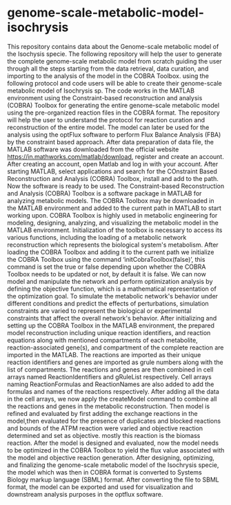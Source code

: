# genome-scale-metabolic-model-isochrysis
This repository contains data about the Genome-scale metabolic model of the Isochysis specie. The following repository will help the user to generate the complete genome-scale metabolic model from scratch guiding the user through all the steps starting from the data retrieval, data curation, and importing to the analysis of the model in the COBRA Toolbox.
using the following protocol and code users will be able to create their genome-scale metabolic model of Isochrysis sp. The code works in the MATLAB environment using the Constraint-based reconstruction and analysis (COBRA) Toolbox for generating the entire genome-scale metabolic model using the pre-organized reaction files in the COBRA format. The repository will help the user to understand the protocol for reaction curation and reconstruction of the entire model. The model can later be used for the analysis using the optFlux software to perform Flux Balance Analysis (FBA) by the constraint based approach.
After data preparation of data file, the MATLAB software was downloaded from the official website https://in.mathworks.com/matlab/download, register and create an account. After creating an account, open Matlab and log in with your account. After starting MATLAB, select applications and search for the COnstraint Based Reconstruction and Analysis (COBRA) Toolbox, install and add to the path. Now the software is ready to be used.
The Constraint-based Reconstruction and Analysis (COBRA) Toolbox is a software package in MATLAB for analyzing metabolic models. The COBRA Toolbox may be downloaded in the MATLAB environment and added to the current path in MATLAB to start working upon. COBRA Toolbox is highly used in metabolic engineering for modeling, designing, analyzing, and visualizing the metabolic model in the MATLAB environment. Initialization of the toolbox is necessary to access its various functions, including the loading of a metabolic network reconstruction which represents the biological system's metabolism. After loading the COBRA Toolbox and adding it to the current path we initialize the COBRA Toolbox using the command ‘initCobraToolbox(false)’, this command is set the true or false depending upon whether the COBRA Toolbox needs to be updated or not, by default it is false. We can now model and manipulate the network and perform optimization analysis by defining the objective function, which is a mathematical representation of the optimization goal. To simulate the metabolic network's behavior under different conditions and predict the effects of perturbations, simulation constraints are varied to represent the biological or experimental constraints that affect the overall network's behavior.
After initializing and setting up the COBRA Toolbox in the MATLAB environment, the prepared model reconstruction including unique reaction identifiers, and reaction equations along with mentioned compartments of each metabolite, reaction-associated gene(s), and compartment of the complete reaction are imported in the MATLAB. 
The reactions are imported as their unique reaction identifiers and genes are imported as grule numbers along with the list of compartments.
The reactions and genes are then combined in cell arrays named ReactionIdentifiers and gRuleList respectively. Cell arrays naming ReactionFormulas and ReactionNames are also added to add the formulas and names of the reactions respectively.
After adding all the data in the cell arrays, we now apply the createModel command to combine all the reactions and genes in the metabolic reconstruction. 
Then model is refined and evaluated by first adding the exchange reactions in the model,then evaluated for the presence of duplicates and blocked reactions and bounds of the ATPM reaction were varied and objective reaction determined and set as objective. mostly this reaction is the biomass reaction.
After the model is designed and evaluated, now the model needs to be optimized in the COBRA Toolbox to yield the flux value associated with the model and objective reaction generation. After designing, optimizing, and finalizing the genome-scale metabolic model of the Isochrysis specie, the model which was then in COBRA format is converted to Systems Biology markup language (SBML) format.
After converting the file to SBML format, the model can be exported and used for visualization and downstream analysis purposes in the optflux software.

